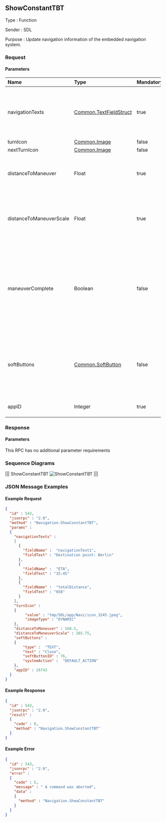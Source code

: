 ## ShowConstantTBT

Type
: Function

Sender
: SDL

Purpose
: Update navigation information of the embedded navigation system.

### Request

#### Parameters

|Name|Type|Mandatory|Additional|Description|
|:---|:---|:--------|:---------|:----------|
|navigationTexts|[Common.TextFieldStruct](../../common/structs/#textfieldstruct)|true|array: true<br>minsize: 0<br>maxsize: 5|See TextFieldStruct. Uses:<br>navigationText1<br>navigationText2<br>ETA<br>totalDistance<br>timeToDestination.|
|turnIcon|[Common.Image](../../common/structs/#image)|false||
|nextTurnIcon|[Common.Image](../../common/structs/#image)|false||
|distanceToManeuver|Float|true|minvalue: 0<br>maxvalue: 1000000000|Distance (in meters) until next maneuver. May be used to calculate progress bar.|
|distanceToManeuverScale|Float|true|minvalue: 0<br>maxvalue: 1000000000|Distance (in meters) from previous maneuver to next maneuver. May be used to calculate progress bar.|
|maneuverComplete|Boolean|false||If and when a maneuver has completed while an AlertManeuver is active, SDL will send this value set to TRUE in order to clear the AlertManeuver overlay.<br>If omitted the value should be assumed as FALSE.|
|softButtons|[Common.SoftButton](../../common/structs/#softbutton)|false|array: true<br>minsize: 0<br>maxsize: 3|Three dynamic SoftButtons available<br>If omitted on supported displays, the currently displayed SoftButton values will not change.|
|appID|Integer|true||ID of application related to this RPC.|

### Response

#### Parameters

This RPC has no additional parameter requirements

### Sequence Diagrams

|||
ShowConstantTBT
![ShowConstantTBT](./assets/ShowConstantTBT.jpg)
|||

### JSON Message Examples

#### Example Request

```json
{
  "id" : 543,
  "jsonrpc" : "2.0",
  "method" : "Navigation.ShowConstantTBT",
  "params" :
  {
    "navigationTexts" :
    [
      {
        "fieldName" :  "navigationText1",
        "fieldText" : "Destination point: Berlin"
      },
      {
        "fieldName" :  "ETA",
        "fieldText" : "15:45"
      },
      {
        "fieldName" :  "totalDistance",
        "fieldText" : "658"
      }
    ],
    "turnIcon" :
    {
         "value" : "tmp/SDL/app/Navi/icon_3245.jpeg",
         "imageType" : "DYNAMIC"
    },
    "distanceToManeuver" : 168.5,
    "distanceToManeuverScale" : 265.75,
    "softButtons" :
    {
        "type" :  "TEXT",
        "text" : "Close",
        "softButtonID" : 76,
        "systemAction" :  "DEFAULT_ACTION"
    },
    "appID" : 26743
  }
}
```

#### Example Response

```json
{
  "id" : 543,
  "jsonrpc" : "2.0",
  "result" :
  {
    "code" : 0,
    "method" : "Navigation.ShowConstantTBT"
  }
}
```

#### Example Error

```json
{
  "id" : 543,
  "jsonrpc" : "2.0",
  "error" :
  {
    "code" : 5,
    "message" : " A command was aborted",
    "data" :
    {
      "method" : "Navigation.ShowConstantTBT"
    }
  }
}
```
